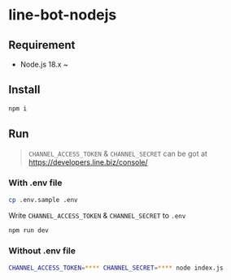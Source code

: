 # line-bot-nodejs

## Requirement

- Node.js 18.x ~

## Install

```bash
npm i
```

## Run

> `CHANNEL_ACCESS_TOKEN` & `CHANNEL_SECRET` can be got at https://developers.line.biz/console/

### With .env file

```bash
cp .env.sample .env
```

Write `CHANNEL_ACCESS_TOKEN` & `CHANNEL_SECRET` to `.env`

```bash
npm run dev
```

### Without .env file

```bash
CHANNEL_ACCESS_TOKEN=**** CHANNEL_SECRET=**** node index.js
```
